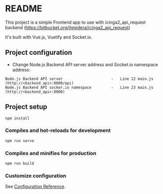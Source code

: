 # README

This project is a simple Frontend app to use with icinga2_api_request backend (https://bitbucket.org/jtejedera/icinga2_api_request)

It's built with Vue.js, Vuetify and Socket.io.

## Project configuration

* Change Node.js Backend API server address and Socket.io namespace address:
```
Node.js Backend API server                      -   Line 12 main.js (http://<backend_api>:8000/api)
Node.js Backend API socker.io namespace         -   Line 23 main.js (http://<backend_api>:8000)
```

## Project setup
```
npm install
```

### Compiles and hot-reloads for development
```
npm run serve
```

### Compiles and minifies for production
```
npm run build
```

### Customize configuration
See [Configuration Reference](https://cli.vuejs.org/config/).
